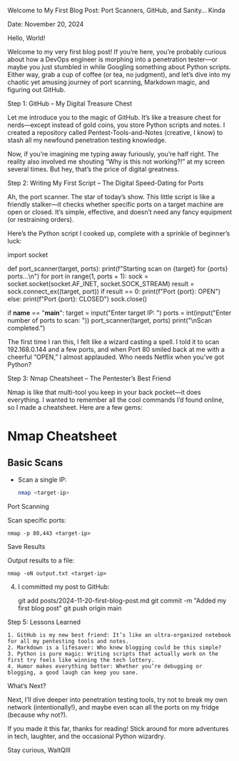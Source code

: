 Welcome to My First Blog Post: Port Scanners, GitHub, and Sanity… Kinda

Date: November 20, 2024

Hello, World!

Welcome to my very first blog post! If you’re here, you’re probably curious about how a DevOps engineer is morphing into a penetration tester—or maybe you just stumbled in while Googling something about Python scripts. Either way, grab a cup of coffee (or tea, no judgment), and let’s dive into my chaotic yet amusing journey of port scanning, Markdown magic, and figuring out GitHub.

Step 1: GitHub – My Digital Treasure Chest

Let me introduce you to the magic of GitHub. It’s like a treasure chest for nerds—except instead of gold coins, you store Python scripts and notes. I created a repository called Pentest-Tools-and-Notes (creative, I know) to stash all my newfound penetration testing knowledge.

Now, if you’re imagining me typing away furiously, you’re half right. The reality also involved me shouting “Why is this not working?!” at my screen several times. But hey, that’s the price of digital greatness.

Step 2: Writing My First Script – The Digital Speed-Dating for Ports

Ah, the port scanner. The star of today’s show. This little script is like a friendly stalker—it checks whether specific ports on a target machine are open or closed. It’s simple, effective, and doesn’t need any fancy equipment (or restraining orders).

Here’s the Python script I cooked up, complete with a sprinkle of beginner’s luck:

import socket

def port_scanner(target, ports):
    print(f"Starting scan on {target} for {ports} ports...\n")
    for port in range(1, ports + 1):
        sock = socket.socket(socket.AF_INET, socket.SOCK_STREAM)
        result = sock.connect_ex((target, port))
        if result == 0:
            print(f"Port {port}: OPEN")
        else:
            print(f"Port {port}: CLOSED")
        sock.close()

if __name__ == "__main__":
    target = input("Enter target IP: ")
    ports = int(input("Enter number of ports to scan: "))
    port_scanner(target, ports)
    print("\nScan completed.")

The first time I ran this, I felt like a wizard casting a spell. I told it to scan 192.168.0.144 and a few ports, and when Port 80 smiled back at me with a cheerful “OPEN,” I almost applauded. Who needs Netflix when you’ve got Python?	

Step 3: Nmap Cheatsheet – The Pentester’s Best Friend

Nmap is like that multi-tool you keep in your back pocket—it does everything. I wanted to remember all the cool commands I’d found online, so I made a cheatsheet. Here are a few gems:

# Nmap Cheatsheet

## Basic Scans
- Scan a single IP:
  ```bash
  nmap <target-ip>
  
Port Scanning

Scan specific ports:

	nmap -p 80,443 <target-ip>

Save Results

Output results to a file:

	nmap -oN output.txt <target-ip>
	
4. I committed my post to GitHub:

	git add posts/2024-11-20-first-blog-post.md
	git commit -m "Added my first blog post"
	git push origin main
	
Step 5: Lessons Learned

	1. GitHub is my new best friend: It’s like an ultra-organized notebook for all my pentesting tools and notes.
	2. Markdown is a lifesaver: Who knew blogging could be this simple?
	3. Python is pure magic: Writing scripts that actually work on the first try feels like winning the tech lottery.
	4. Humor makes everything better: Whether you’re debugging or blogging, a good laugh can keep you sane.
	
What’s Next?

Next, I’ll dive deeper into penetration testing tools, try not to break my own network (intentionally!), and maybe even scan all the ports on my fridge (because why not?).

If you made it this far, thanks for reading! Stick around for more adventures in tech, laughter, and the occasional Python wizardry.

Stay curious,
WaltQIII
